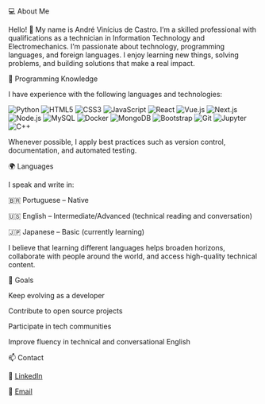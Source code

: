💻 About Me

Hello! 👋 My name is André Vinícius de Castro. I’m a skilled professional with qualifications as a technician in Information Technology and Electromechanics. I’m passionate about technology, programming languages, and foreign languages. I enjoy learning new things, solving problems, and building solutions that make a real impact.

🧠 Programming Knowledge

I have experience with the following languages and technologies:




![Python](https://img.shields.io/badge/Python-3776AB?style=for-the-badge&logo=python&logoColor=white)
![HTML5](https://img.shields.io/badge/HTML5-E34F26?style=for-the-badge&logo=html5&logoColor=white)
![CSS3](https://img.shields.io/badge/CSS3-1572B6?style=for-the-badge&logo=css3&logoColor=white)
![JavaScript](https://img.shields.io/badge/JavaScript-F7DF1E?style=for-the-badge&logo=javascript&logoColor=black)
![React](https://img.shields.io/badge/React-20232A?style=for-the-badge&logo=react&logoColor=61DAFB)
![Vue.js](https://img.shields.io/badge/Vue.js-4FC08D?style=for-the-badge&logo=vue.js&logoColor=white)
![Next.js](https://img.shields.io/badge/Next.js-000000?style=for-the-badge&logo=next.js&logoColor=white)
![Node.js](https://img.shields.io/badge/Node.js-339933?style=for-the-badge&logo=nodedotjs&logoColor=white)
![MySQL](https://img.shields.io/badge/MySQL-00000F?style=for-the-badge&logo=mysql&logoColor=white)
![Docker](https://img.shields.io/badge/Docker-2496ED?style=for-the-badge&logo=docker&logoColor=white)
![MongoDB](https://img.shields.io/badge/MongoDB-47A248?style=for-the-badge&logo=mongodb&logoColor=white)
![Bootstrap](https://img.shields.io/badge/Bootstrap-7952B3?style=for-the-badge&logo=bootstrap&logoColor=white)
![Git](https://img.shields.io/badge/Git-F05032?style=for-the-badge&logo=git&logoColor=white)
![Jupyter](https://img.shields.io/badge/Jupyter-F37626?style=for-the-badge&logo=jupyter&logoColor=white)  ![C++](https://img.shields.io/badge/C++-00599C?style=for-the-badge&logo=cplusplus&logoColor=white)



Whenever possible, I apply best practices such as version control, documentation, and automated testing.

🌍 Languages

I speak and write in:

🇧🇷 Portuguese – Native

🇺🇸 English – Intermediate/Advanced (technical reading and conversation)

🇯🇵 Japanese – Basic (currently learning)

I believe that learning different languages helps broaden horizons, collaborate with people around the world, and access high-quality technical content.

🎯 Goals

Keep evolving as a developer

Contribute to open source projects

Participate in tech communities

Improve fluency in technical and conversational English

📫 Contact

💼 [LinkedIn](https://www.linkedin.com/in/andré-castro-295a15235/) 

📧 [Email](mailto:andreviniroyale@gmail.com)
